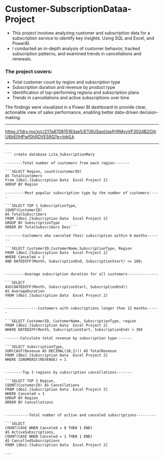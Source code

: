 # Customer-SubscriptionDataa-Project
* This project involves analyzing customer and subscription data for a subscription service to identify key insights. Using SQL and Excel, and PowerBI.
*  I conducted an in-depth analysis of customer behavior, tracked subscription patterns, and examined trends in cancellations and renewals.

  ### The project covers:
* Total customer count by region and subscription type
*  Subscription duration and revenue by product type
*  Identification of top-performing regions and subscription plans
*  Trends in cancellations and active subscriptions over time

The findings were visualized in a Power BI dashboard to provide clear, actionable view of sales performance, enabling better data-driven decision-making.


----
https://1drv.ms/x/c/217a870815163ae5/ETi6USaoUspPrRMvyVF3024B2OjhU6bE0HPwf0hRDVE59Q?e=tnklLk

----------
``` select * from [dbo].[Subscription Data  Excel Project 2]

``` create database Lita_SubscriptionMary

--------Total number of customers from each region-------

```SELECT Region, count(customerID)
AS TotalCustomers
From [dbo].[Subscription Data  Excel Project 2]
GROUP BY Region

---------Most popular subscription type by the number of customers-----

```SELECT TOP 1 SubscriptionType,
COUNT(CustomerID) 
AS TotalSubscribers
FROM [dbo].[Subscription Data  Excel Project 2]
GROUP BY SubscriptionType
ORDER BY TotalSubscribers Desc```

--------Customers who canceled their subscription within 6 months-------

```SELECT CustomerID,CustomerName,SubscriptionType, Region
FROM [dbo].[Subscription Data  Excel Project 2]
WHERE Canceled = 1 
AND DATEDIFF(Month, SubscriptionEnd, SubscriptionStart) <= 180;


---------Average subscription duration for all customers--------------

```SELECT
AVG(DATEDIFF(Month, SubscriptionStart, SubscriptionEnd))
AS AverageDuration 
FROM [dbo].[Subscription Data  Excel Project 2]


---------------Customers with subscriptions longer than 12 months------

```SELECT CustomerID, CustomerName, SubscriptionType, region
FROM [dbo].[Subscription Data  Excel Project 2]
WHERE DATEDIFF(Month, SubscriptionStart, SubscriptionEnd) > 365

-------Calculate total revenue by subscription type-------

```SELECT SubscriptionType,
SUM(CAST(Revenue AS DECIMAL(10,2))) AS TotalRevenue
FROM [dbo].[Subscription Data  Excel Project 2]
WHERE ISNUMERIC(REVENUE) = 1


--------Top 3 regions by subscription cancellations-------

```SELECT TOP 3 Region,
COUNT(CustomerID) AS Cancellations
FROM [dbo].[Subscription Data  Excel Project 2]
WHERE Canceled = 1
GROUP BY Region
ORDER BY Cancellations


-----------Total number of active and canceled subscriptions---------

```SELECT
COUNT(CASE WHEN Canceled = 0 THEN 1 END) 
AS ActiveSubscriptions,
COUNT(CASE WHEN Canceled = 1 THEN 1 END) 
AS CancelledSubscriptions
FROM [dbo].[Subscription Data  Excel Project 2]

---




